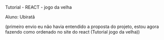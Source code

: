 Tutorial - REACT - jogo da velha

Aluno: Ubiratã


(primeiro envio eu não havia entendido a proposta do projeto, estou agora fazendo como ordenado no site do react (Tutorial jogo da velha))
